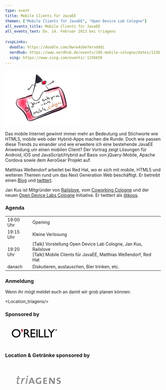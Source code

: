 ```yaml
---
type: event
title: Mobile Clients für JavaEE
themen: ["Mobile Clients für JavaEE", "Open Device Lab Cologne"]
all_events_title: Mobile Clients für JavaEE
all_events_text: Do. 14. Februar 2013 bei triagens

rvspLinks:
  doodle: https://doodle.com/8wre4sbm7mrxdddi
  nerdhub: https://www.nerdhub.de/events/105-mobile-cologne/dates/1136
  xing: https://www.xing.com/events/-1156650
---
```


<img src="/static/images/events/mobile-cologne-2013-02.jpg" width="240" height="180" alt="Teaser: Java Enterprise" />

Das mobile Internet gewinnt immer mehr an Bedeutung und Stichworte wie
HTML5, mobile web oder Hybrid-Apps machen die Runde. Doch wie passen
diese Trends zu einander und wie erweitere ich eine bestehende JavaEE
Anwendung um einen mobilen Client? Der Vortrag zeigt Lösungen für
Android, iOS und JavaScript/Hybrid auf Basis von jQuery-Mobile, Apache
Cordova sowie dem AeroGear Projekt auf.

Matthias Weßendorf arbeitet bei Red Hat, wo er sich mit mobile, HTML5
und weiteren Themen rund um das Next Generation Web beschäftigt. Er
betreibt einen <a href="https://wessendorf.net" target="_blank">Blog</a> und
<a href="https://twitter.com/mwessendorf" target="_blank">twittert</a>.

Jan Kus ist Mitgründer von <a href="https://www.railslove.com/" target="_blank">Railslove</a>,
vom <a href="https://cowoco.heroku.com/spaces/3" target="_blank">Coworking Cologne</a> und der neuen
<a href="https://koeln.opendevicelab.de" target="_blank">Open Device Labs Cologne</a> Initiative. Er
twittert als <a href="https://twitter.com/koos" target="_blank">@koos</a>.

### Agenda

<table>
  <tr>
    <td>19:00 Uhr</td>
    <td>Opening</td>
  </tr>
  <tr>
    <td>19:15 Uhr</td>
    <td>Kleine Verlosung</td>
  </tr>
  <tr>
    <td>19:20 Uhr</td>
    <td>
      [Talk] Vorstellung Open Device Lab Cologne, Jan Kus, Railslove<br/>
      [Talk] Mobile Clients für JavaEE, Matthias Weßendorf, Red Hat
    </td>
  </tr>
  <tr>
    <td>danach</td>
    <td>Diskutieren, austauschen, Bier trinken, etc.</td>
  </tr>
</table>

### Anmeldung

Wenn ihr mögt meldet euch an damit wir grob planen können: &nbsp;
<RegisterLinks />

<Location_triagens/>

### Sponsored by

<a href="https://www.oreilly.de/" target="_blank">
  <img src="/static/images/oreilly.png" style="width: 150px; padding: 20px;" />
</a>

### Location & Getränke sponsored by

<a href="https://de.triagens.com/" target="_blank">
  <img src="/static/images/triagens.png" style="width: 144px; padding: 36px;" />
</a>

